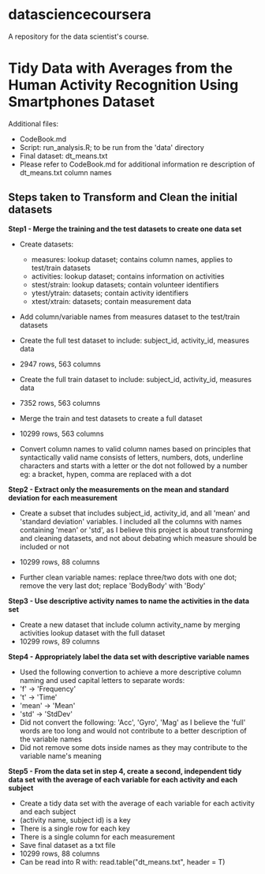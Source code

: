 # datasciencecoursera
A repository for the data scientist's course.

# Tidy Data with Averages from the Human Activity Recognition Using Smartphones Dataset

Additional files: 
  - CodeBook.md
  - Script: run_analysis.R; to be run from the 'data' directory
  - Final dataset: dt_means.txt
  - Please refer to CodeBook.md for additional information re description of dt_means.txt column names

## Steps taken to Transform and Clean the initial datasets

**Step1 - Merge the training and the test datasets to create one data set**

 - Create datasets:
   - measures: lookup dataset; contains column names, applies to test/train datasets
   - activities: lookup dataset; contains information on activities
   - stest/strain: lookup datasets; contain volunteer identifiers
   - ytest/ytrain: datasets; contain activity identifiers
   - xtest/xtrain: datasets; contain measurement data

  - Add column/variable names from measures dataset to the test/train datasets
  - Create the full test dataset to include: subject_id, activity_id, measures data
   - 2947 rows, 563 columns

  - Create the full train dataset to include: subject_id, activity_id, measures data
   - 7352 rows, 563 columns

  - Merge the train and test datasets to create a full dataset
   - 10299 rows, 563 columns

  - Convert column names to valid column names based on principles that syntactically valid name consists of letters, numbers, dots, underline characters and starts with a letter or the dot not followed by a number
eg: a bracket, hypen, comma are replaced with a dot

**Step2 - Extract only the measurements on the mean and standard deviation for each measurement**

  - Create a subset that includes subject_id, activity_id, and all 'mean' and 'standard deviation' variables. 
I included all the columns with names containing 'mean' or 'std', as I believe this project is about transforming and cleaning datasets, and not about debating which measure should be included or not
   - 10299 rows, 88 columns

  - Further clean variable names:
replace three/two dots with one dot; remove the very last dot; replace 'BodyBody' with 'Body'

**Step3 - Use descriptive activity names to name the activities in the data set**

  - Create a new dataset that include column activity_name by merging activities lookup dataset with the full dataset
   - 10299 rows, 89 columns

**Step4 - Appropriately label the data set with descriptive variable names**

  - Used the following convertion to achieve a more descriptive column naming and used capital letters to separate words:
   - 'f' -> 'Frequency'
   - 't' -> 'Time'
   - 'mean' -> 'Mean'
   - 'std' -> 'StdDev'
  - Did not convert the following: 'Acc', 'Gyro', 'Mag' as I believe the 'full' words are too long and would not contribute to a better description of the variable names
  - Did not remove some dots inside names as they may contribute to the variable name's meaning

**Step5 - From the data set in step 4, create a second, independent tidy data set with the average of each variable for each activity and each subject**

  - Create a tidy data set with the average of each variable for each activity and each subject
  - (activity name, subject id) is a key
  - There is a single row for each key
  - There is a single column for each measurement
  - Save final dataset as a txt file
   - 10299 rows, 88 columns
  - Can be read into R with: read.table("dt_means.txt", header = T)

